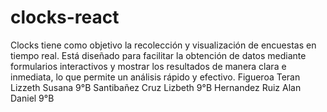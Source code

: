 # clocks-react
Clocks tiene como objetivo la recolección y visualización de encuestas en tiempo real. Está diseñado para facilitar la obtención de datos mediante formularios interactivos y mostrar los resultados de manera clara e inmediata, lo que permite un análisis rápido y efectivo.
Figueroa Teran Lizzeth Susana 9°B
Santibañez Cruz Lizbeth 9°B
Hernandez Ruiz Alan Daniel 9°B